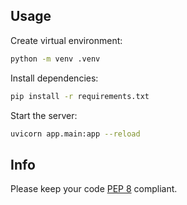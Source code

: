 ## Usage

Create virtual environment:
```sh
python -m venv .venv
```
Install dependencies:
```sh
pip install -r requirements.txt
```
Start the server:
```sh
uvicorn app.main:app --reload
```

## Info

Please keep your code [PEP 8](https://peps.python.org/pep-0008) compliant.
